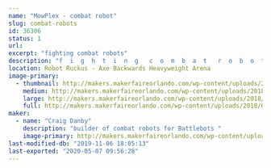```yaml
---
name: "MowPlex - combat robot"
slug: combat-robots
id: 36306
status: 1
url: 
excerpt: "fighting combat robots"
description: "f  i  g  h  t  i  n  g   c  o  m  b  a  t   r  o  b  o  t  s"
location: Robot Ruckus - Axe Backwards Heavyweight Arena
image-primary:
  - thumbnail: http://makers.makerfaireorlando.com/wp-content/uploads/2018/08/Foxic-150x150.jpg
    medium: http://makers.makerfaireorlando.com/wp-content/uploads/2018/08/Foxic-300x225.jpg
    large: http://makers.makerfaireorlando.com/wp-content/uploads/2018/08/Foxic.jpg
    full: http://makers.makerfaireorlando.com/wp-content/uploads/2018/08/Foxic.jpg
maker:
  - name: "Craig Danby"
    description: "builder of combat robots for Battlebots "
    image-primary: http://makers.makerfaireorlando.com/wp-content/uploads/2018/08/rgpp.jpg
last-modified-db: "2019-11-06 18:05:13"
last-exported: "2020-05-07 09:56:28"
---
```

